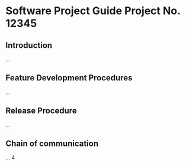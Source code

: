 # Software Project Guide Project No. 12345
## Introduction
...
## Feature Development Procedures
...
## Release Procedure
...
## Chain of communication
...
4

